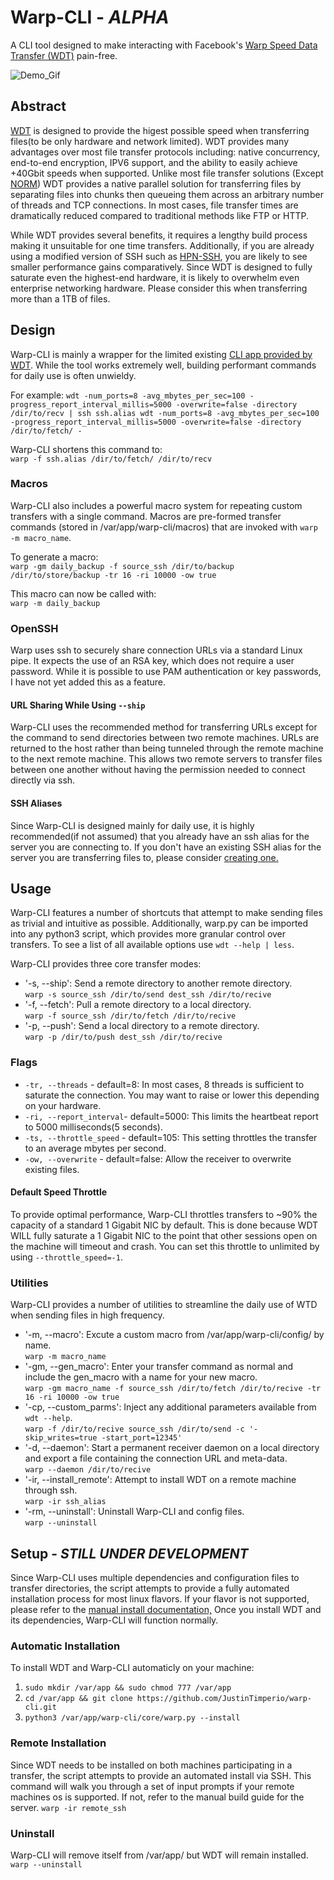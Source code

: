 ﻿# Warp-CLI - _ALPHA_
A CLI tool designed to make interacting with Facebook's [Warp Speed Data Transfer (WDT)](https://github.com/facebook/wdt) pain-free.

![Demo_Gif](https://imgur.com/N5uSgNV.gif)

## Abstract
[WDT](https://github.com/facebook/wdt) is designed to provide the higest possible speed when transferring files(to be only hardware and network limited). WDT provides many advantages over most file transfer protocols including: native concurrency, end-to-end encryption, IPV6 support, and the ability to easily achieve +40Gbit speeds when supported. Unlike most file transfer solutions (Except [NORM](https://www.nrl.navy.mil/itd/ncs/products/norm)) WDT provides a native parallel solution for transferring files by separating files into chunks then queueing them across an arbitrary number of threads and TCP connections. In most cases, file transfer times are dramatically reduced compared to traditional methods like FTP or HTTP.

While WDT provides several benefits, it requires a lengthy build process making it unsuitable for one time transfers. Additionally, if you are already using a modified version of SSH such as [HPN-SSH](https://www.psc.edu/hpn-ssh), you are likely to see smaller performance gains comparatively. Since WDT is designed to fully saturate even the highest-end hardware, it is likely to overwhelm even enterprise networking hardware. Please consider this when transferring more than a 1TB of files.

## Design
Warp-CLI is mainly a wrapper for the limited existing [CLI app provided by WDT](https://github.com/facebook/wdt/wiki/Getting-Started-with-the-WDT-command-line). While the tool works extremely well, building performant commands for daily use is often unwieldy.

For example: 
`wdt -num_ports=8 -avg_mbytes_per_sec=100 -progress_report_interval_millis=5000 -overwrite=false -directory /dir/to/recv | ssh ssh.alias wdt -num_ports=8 -avg_mbytes_per_sec=100 -progress_report_interval_millis=5000 -overwrite=false -directory /dir/to/fetch/ -`

Warp-CLI shortens this command to:\
 `warp -f ssh.alias /dir/to/fetch/ /dir/to/recv` 

### Macros
Warp-CLI also includes a powerful macro system for repeating custom transfers with a single command. Macros are pre-formed transfer commands (stored in /var/app/warp-cli/macros) that are invoked with `warp -m macro_name`.

To generate a macro:\
 `warp -gm daily_backup -f source_ssh /dir/to/backup /dir/to/store/backup -tr 16 -ri 10000 -ow true`

This macro can now be called with:\
 `warp -m daily_backup`

### OpenSSH
Warp uses ssh to securely share connection URLs via a standard Linux pipe. It expects the use of an RSA key, which does not require a user password. While it is possible to use PAM authentication or key passwords, I have not yet added this as a feature.
#### URL Sharing While Using  `--ship`
Warp-CLI uses the recommended method for transferring URLs except for the command to send directories between two remote machines. URLs are returned to the host rather than being tunneled through the remote machine to the next remote machine. This allows two remote servers to transfer files between one another without having the permission needed to connect directly via ssh. 
#### SSH Aliases 
Since Warp-CLI is designed mainly for daily use, it is highly recommended(if not assumed) that you already have an ssh alias for the server you are connecting to. If you don't have an existing SSH alias for the server you are transferring files to, please consider [creating one.](https://www.howtogeek.com/75007/stupid-geek-tricks-use-your-ssh-config-file-to-create-aliases-for-hosts/)

## Usage
Warp-CLI features a number of shortcuts that attempt to make sending files as trivial and intuitive as possible. Additionally, warp.py can be imported into any python3 script, which provides more granular control over transfers. To see a list of all available options use `wdt --help | less`.

Warp-CLI provides three core transfer modes:
- '-s, --ship': Send a remote directory to another remote directory.\
    `warp -s source_ssh /dir/to/send dest_ssh /dir/to/recive`  
- '-f, --fetch': Pull a remote directory to a local directory.\
    `warp -f source_ssh /dir/to/fetch /dir/to/recive`
- '-p, --push': Send a local directory to a remote directory.\
    `warp -p /dir/to/push dest_ssh /dir/to/recive`

### Flags
- `-tr, --threads` - default=8: In most cases, 8 threads is sufficient to saturate the connection. You may want to raise or lower this depending on your hardware. 
- `-ri, --report_interval`- default=5000: This limits the heartbeat report to 5000 milliseconds(5 seconds).
- `-ts, --throttle_speed` - default=105: This setting throttles the transfer to an average mbytes per second.
- `-ow, --overwrite` - default=false: Allow the receiver to overwrite existing files.

#### Default Speed Throttle
To provide optimal performance, Warp-CLI throttles transfers to ~90% the capacity of a standard 1 Gigabit NIC by default. This is done because WDT WILL fully saturate a 1 Gigabit NIC to the point that other sessions open on the machine will timeout and crash. You can set this throttle to unlimited by using `--throttle_speed=-1`. 

### Utilities
Warp-CLI provides a number of utilities to streamline the daily use of WTD when sending files in high frequency.

- '-m, --macro': Excute a custom macro from /var/app/warp-cli/config/ by name.\
    `warp -m macro_name`
- '-gm, --gen_macro': Enter your transfer command as normal and include the gen_macro with a name for your new macro.\
    `warp -gm macro_name -f source_ssh /dir/to/fetch /dir/to/recive -tr 16 -ri 10000 -ow true`
- '-cp, --custom_parms': Inject any additional parameters available from `wdt --help`.\
    `warp -f /dir/to/recive source_ssh /dir/to/send -c '-skip_writes=true -start_port=12345'`
- '-d, --daemon': Start a permanent receiver daemon on a local directory and export a file containing the connection URL and meta-data.\
    `warp --daemon /dir/to/recive`
- '-ir, --install_remote': Attempt to install WDT on a remote machine through ssh.\
    `warp -ir ssh_alias`
- '-rm, --uninstall': Uninstall Warp-CLI and config files.\
    `warp --uninstall`

## Setup - _STILL UNDER DEVELOPMENT_
Since Warp-CLI uses multiple dependencies and configuration files to transfer directories, the script attempts to provide a fully automated installation process for most linux flavors. If your flavor is not supported, please refer to the [manual install documentation,](https://github.com/facebook/wdt/blob/master/build/BUILD.md) Once you install WDT and its dependencies, Warp-CLI will function normally.  

### Automatic Installation
To install WDT and Warp-CLI automaticly on your machine:
1. `sudo mkdir /var/app && sudo chmod 777 /var/app`
2. `cd /var/app && git clone https://github.com/JustinTimperio/warp-cli.git`
3. `python3 /var/app/warp-cli/core/warp.py --install`

### Remote Installation
Since WDT needs to be installed on both machines participating in a transfer, the script attempts to provide an automated install via SSH.  This command will walk you through a set of input prompts if your remote machines os is supported. If not, refer to the manual build guide for the server.
`warp -ir remote_ssh`

### Uninstall
Warp-CLI will remove itself from /var/app/ but WDT will remain installed.
`warp --uninstall`
